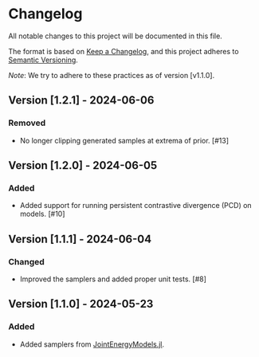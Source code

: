 # Changelog

All notable changes to this project will be documented in this file.

The format is based on [Keep a Changelog](https://keepachangelog.com/en/1.1.0/), and this project adheres to [Semantic Versioning](https://semver.org/spec/v2.0.0.html).

*Note*: We try to adhere to these practices as of version [v1.1.0].

## Version [1.2.1] - 2024-06-06

### Removed

- No longer clipping generated samples at extrema of prior. [#13]

## Version [1.2.0] - 2024-06-05

### Added

- Added support for running persistent contrastive divergence (PCD) on models. [#10]

## Version [1.1.1] - 2024-06-04

### Changed

- Improved the samplers and added proper unit tests. [#8]

## Version [1.1.0] - 2024-05-23

### Added

- Added samplers from [JointEnergyModels.jl](https://github.com/JuliaTrustworthyAI/JointEnergyModels.jl). 